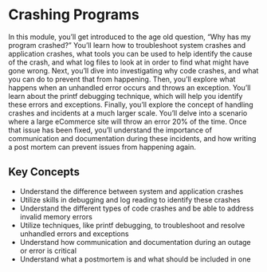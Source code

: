# Crashing Programs

In this module, you’ll get introduced to the age old question, “Why has my program crashed?” You’ll learn how to troubleshoot system crashes and application crashes, what tools you can be used to help identify the cause of the crash, and what log files to look at in order to find what might have gone wrong. Next, you’ll dive into investigating why code crashes, and what you can do to prevent that from happening. Then, you’ll explore what happens when an unhandled error occurs and throws an exception. You’ll learn about the printf debugging technique, which will help you identify these errors and exceptions. Finally, you’ll explore the concept of handling crashes and incidents at a much larger scale. You’ll delve into a scenario where a large eCommerce site will throw an error 20% of the time. Once that issue has been fixed, you’ll understand the importance of communication and documentation during these incidents, and how writing a post mortem can prevent issues from happening again.

## Key Concepts

* Understand the difference between system and application crashes
* Utilize skills in debugging and log reading to identify these crashes
* Understand the different types of code crashes and be able to address invalid memory errors
* Utilize techniques, like printf debugging, to troubleshoot and resolve unhandled errors and exceptions
* Understand how communication and documentation during an outage or error is critical
* Understand what a postmortem is and what should be included in one